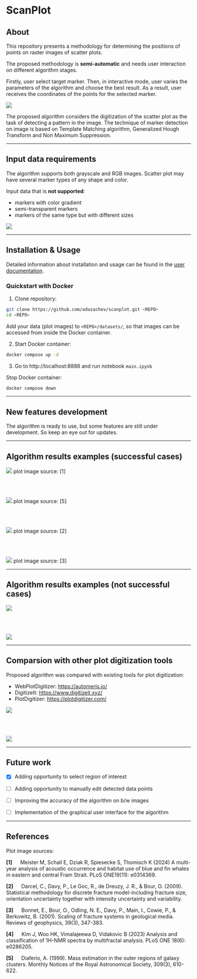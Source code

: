 # ScanPlot

## About

This repository presents a methodology for determining the positions of points on raster images of scatter plots.


The proposed methodology is **semi-automatic** and needs user interaction on different algorithm stages.


Firstly, user select target marker. Then, in interactive mode, user varies the parameters of the algorithm and choose the best result.
As a result, user receives the coordinates of the points for the selected marker.


![](./docs/images/interaction.gif)



The proposed algorithm considers the digitization of the scatter plot as the task of detecting a pattern in the image.
The technique of marker detection on image is based on Template Matching algorithm, Generalized Hough Transform and Non Maximum Suppression.




---

## Input data requirements


The algorithm supports both grayscale and RGB images.
Scatter plot may have several marker types of any shape and color.


Input data that is **not supported**:
- markers with color gradient
- semi-transparent markers
- markers of the same type but with different sizes


![](./docs/images/data_requirements.png)




---

## Installation & Usage

Detailed information about installation and usage can be found in the [user documentation](https://github.com/adusachev/scanplot/blob/master/docs/user_manual.md).


### Quickstart with Docker


1) Clone repository:
```sh
git clone https://github.com/adusachev/scanplot.git <REPO>
cd <REPO>
```

Add your data (plot images) to `<REPO>/datasets/`, so that images can be accessed from inside the Docker container.


2) Start Docker container:
```sh
docker compose up -d
```

3) Go to http://localhost:8888 and run notebook `main.ipynb`


Stop Docker container:
```sh
docker compose down
```


---

## New features development

The algorithm is ready to use, but some features are still under development.
So keep an eye out for updates.


---

## Algorithm results examples (successful cases)


![](./docs/images/algorithm_results_examples_plot_84.png)
plot image source: [1]

<br/><br/>

![](./docs/images/algorithm_results_examples_plot_107.png)
plot image source: [5]


<br/><br/>


![](./docs/images/algorithm_results_examples_plot_67.png)
plot image source: [2]


<br/><br/>

![](./docs/images/algorithm_results_examples_plot_22.png)
plot image source: [3]

---

## Algorithm results examples (not successful cases)



![](./docs/images/algorithm_results_examples_plot_62.png)


<br/><br/>


![](./docs/images/algorithm_results_examples_plot_96.png)








---

## Comparsion with other plot digitization tools

 

Proposed algorithm was compared with existing tools for plot digitization:
- WebPlotDigitizer: https://automeris.io/
- DigitizeIt: https://www.digitizeit.xyz/
- PlotDigitizer: https://plotdigitizer.com/


![](./docs/images/comparsion_1.png)

<br/><br/>

![](./docs/images/comparsion_2.png)



---


## Future work

- [x] Adding opportunity to select region of interest
- [ ] Adding opportunity to manually edit detected data points
- [ ] Improving the accuracy of the algorithm on b/w images
- [ ] Implementation of the graphical user interface for the algorithm


---

## References

Plot image sources:


**[1]** &emsp; Meister M, Schall E, Dziak R, Spiesecke S, Thomisch K (2024) A multi-year analysis of acoustic occurrence and habitat use of blue and fin whales in eastern and central Fram Strait. PLoS ONE19(11): e0314369.

**[2]** &emsp; Darcel, C., Davy, P., Le Goc, R., de Dreuzy, J. R., &   Bour, O. (2009). Statistical methodology for discrete fracture model-including fracture size, orientation uncertainty together with intensity uncertainty and variability. 


**[3]** &emsp; Bonnet, E., Bour, O., Odling, N. E., Davy, P., Main, I., Cowie, P., & Berkowitz, B. (2001). Scaling of fracture systems in geological media. Reviews of geophysics, 39(3), 347-383.

**[4]** &emsp; Kim J, Woo HK, Vimalajeewa D, Vidakovic B (2023) Analysis and classification of 1H-NMR spectra by multifractal analysis. PLoS ONE 18(6): e0286205.

**[5]** &emsp; Diaferio, A. (1999). Mass estimation in the outer regions of galaxy clusters. Monthly Notices of the Royal Astronomical Society, 309(3), 610-622.
